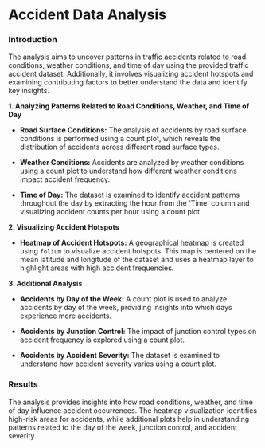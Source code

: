 # Accident Data Analysis #

### Introduction ###

The analysis aims to uncover patterns in traffic accidents related to road conditions, weather conditions, and time of day using the provided traffic accident dataset. Additionally, it involves visualizing accident hotspots and examining contributing factors to better understand the data and identify key insights.

**1. Analyzing Patterns Related to Road Conditions, Weather, and Time of Day**

- **Road Surface Conditions:** The analysis of accidents by road surface conditions is performed using a count plot, which reveals the distribution of accidents across different road surface types.

- **Weather Conditions:** Accidents are analyzed by weather conditions using a count plot to understand how different weather conditions impact accident frequency.

- **Time of Day:** The dataset is examined to identify accident patterns throughout the day by extracting the hour from the 'Time' column and visualizing accident counts per hour using a count plot.

**2. Visualizing Accident Hotspots**

- **Heatmap of Accident Hotspots:** A geographical heatmap is created using `folium` to visualize accident hotspots. This map is centered on the mean latitude and longitude of the dataset and uses a heatmap layer to highlight areas with high accident frequencies.

**3. Additional Analysis**

- **Accidents by Day of the Week:** A count plot is used to analyze accidents by day of the week, providing insights into which days experience more accidents.

- **Accidents by Junction Control:** The impact of junction control types on accident frequency is explored using a count plot.

- **Accidents by Accident Severity:** The dataset is examined to understand how accident severity varies using a count plot.

### Results ###

The analysis provides insights into how road conditions, weather, and time of day influence accident occurrences. The heatmap visualization identifies high-risk areas for accidents, while additional plots help in understanding patterns related to the day of the week, junction control, and accident severity.

